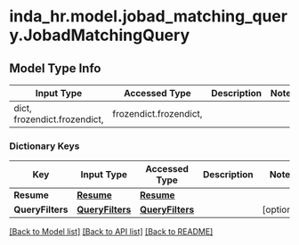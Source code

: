 # inda_hr.model.jobad_matching_query.JobadMatchingQuery

## Model Type Info
Input Type | Accessed Type | Description | Notes
------------ | ------------- | ------------- | -------------
dict, frozendict.frozendict,  | frozendict.frozendict,  |  | 

### Dictionary Keys
Key | Input Type | Accessed Type | Description | Notes
------------ | ------------- | ------------- | ------------- | -------------
**Resume** | [**Resume**](Resume.md) | [**Resume**](Resume.md) |  | 
**QueryFilters** | [**QueryFilters**](QueryFilters.md) | [**QueryFilters**](QueryFilters.md) |  | [optional] 

[[Back to Model list]](../../README.md#documentation-for-models) [[Back to API list]](../../README.md#documentation-for-api-endpoints) [[Back to README]](../../README.md)

